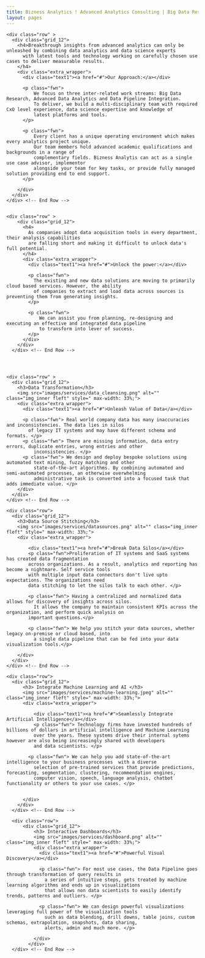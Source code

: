 ```yaml
---
title: Bizness Analytics ! Advanced Analytics Consulting | Big Data Research
layout: pages
---
```


<!--=====================
          Content
======================-->
<section id="content">
  <div class="container">

    <div class="row" >
      <div class="grid_12">
        <h4>Breakthrough insights from advanced analytics can only be unleashed by combining data analytics and data science experts 
          with latest tools and technology working on carefully chosen use cases to deliver measurable results.
        </h4>
        <div class="extra_wrapper">
          <div class="text1"><a href="#">Our Approach:</a></div>
          
          <p class="fwn"> 
              We focus on three inter-related work streams: Big Data Research, Advanced Data Analytics and Data Pipeline Integration.
              To deliver, we build a multi-disciplinary team with required CxO level experience, data science expertise and knowledge of 
              latest platforms and tools. 
          </p>

          <p class="fwn"> 
              Every client has a unique operating environment which makes every analytics project unique. 
              Our team members hold advanced academic qualifications and backgrounds in a range of 
              complementary fields. Bizness Analytis can act as a single use case advisor, implementor 
              alongside your team for key tasks, or provide fully managed solution providing end to end support. 
          </p> 

        </div>
      </div>
    </div> <!-- End Row -->


    <div class="row" >
        <div class="grid_12">
          <h4>
            As companies adopt data acquisition tools in every department, their analysis capabilities 
            are falling short and making it difficult to unlock data's full potential. 
          </h4>
          <div class="extra_wrapper">
            <div class="text1"><a href="#">Unlock the power:</a></div>
            
            <p class="fwn"> 
              The existing and new data solutions are moving to primarily cloud based services. However, the ability
              of companies to extract and load data across sources is preventing them from generating insights.  
            </p>

            <p class="fwn"> 
                We can assist you from planning, re-designing and executing an effective and integrated data pipeline
                to transform into lever of success.
            </p>    
          </div>
        </div>
      </div> <!-- End Row -->
  



    <div class="row" >
      <div class="grid_12">
        <h3>Data Transformation</h3>
        <img src="images/services/data_cleansing.png" alt="" class="img_inner fleft" style=" max-width: 33%;">
        <div class="extra_wrapper">
          <div class="text1"><a href="#">Unleash Value of Data</a></div>
          
          <p class="fwn"> Real world company data has many inaccuracies and inconsistencies. The data lies in silos 
            of legacy IT systems and may have different schema and formats. </p>
          <p class="fwn"> There are missing information, data entry errors, duplicate entries, wrong entries and other 
              inconsistencies. </p>  
          <p class="fwn"> We design and deploy bespoke solutions using automated text mining, fuzzy matching and other 
              state-of-the-art algorithms. By combining automated and semi-automated processes, an otherwise overwhelming 
              administrative task is converted into a focused task that adds immediate value. </p> 
        </div>
      </div>
    </div> <!-- End Row -->

    <div class="row">
      <div class="grid_12">
        <h3>Data Source Stitching</h3>
        <img src="images/services/datasources.png" alt="" class="img_inner fleft" style=" max-width: 33%;">
        <div class="extra_wrapper">

            <div class="text1"><a href="#">Break Data Silos</a></div>
            <p class="fwn">Proliferation of IT systems and SaaS systems has created data fragmentation 
            across organizations. As a result, analytics and reporting has become a nightmare. Self service tools
            with multiple input data connectors don't live upto expectations. The organizations need
            data stitching to let the silos talk to each other. </p>  

            <p class="fwn"> Having a centralized and normalized data allows for discovery of insights across silos. 
              It allows the company to maintain consistent KPIs across the organization, and perform quick analysis on 
            important questions.</p> 

            <p class="fwn"> We help you stitch your data sources, whether legacy on-premise or cloud based, into 
              a single data pipeline that can be fed into your data visualization tools.</p> 

        </div>
      </div>
    </div> <!-- End Row -->

    <div class="row">
      <div class="grid_12">
          <h3> Integrate Machine Learning and AI </h3>
          <img src="images/services/machine-learning.jpeg" alt="" class="img_inner fleft" style=" max-width: 33%;">
          <div class="extra_wrapper">

              <div class="text1"><a href="#">Seamlessly Integrate Artificial Intelligence</a></div>
              <p class="fwn"> Technology firms have invested hundreds of billions of dollars in artificial intelligence and Machine Learning
              over the years. These systems drive their internal sytems however are also being increasingly shared with developers
              and data scientists. </p>

            <p class="fwn"> We can help you add state-of-the-art intelligence to your business processes  with a diverse 
              selection of pre-trained services that provide predictions, forecasting, segmentation, clustering, recommendation engines, 
              computer vision, speech, language analysis, chatbot functionality or others to your use cases. </p>


          </div>
        </div>
      </div> <!-- End Row -->

      <div class="row">
          <div class="grid_12">
              <h3> Interactive Dashboards</h3>
              <img src="images/services/dashboard.png" alt="" class="img_inner fleft" style=" max-width: 33%;">
              <div class="extra_wrapper">
                <div class="text1"><a href="#">Powerful Visual Discovery</a></div>

                <p class="fwn"> For most use cases, the Data Pipeline goes through transformation of query results in 
                  a series of intuitive steps, gets treated by machine learning algorithms and ends up in visualizations
                  that allows non data scientists to easily identify trends, patterns and outliers. </p>

                <p class="fwn"> We can design powerful visualizations leveraging full power of the visualization tools 
                  such as data blending, drill downs, table joins, custom schemas, extrapolation, snapshots, data sharing,
                  alerts, admin and much more. </p>

              </div>
            </div>
      </div> <!-- End Row -->      
  </div>

</section>
